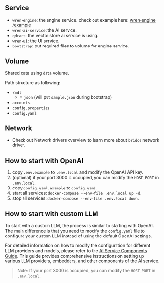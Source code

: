 ## Service

- `wren-engine`: the engine service. check out example here: [wren-engine
  /example](https://github.com/Canner/wren-engine/tree/main/example)
- `wren-ai-service`: the AI service.
- `qdrant`: the vector store ai service is using.
- `wren-ui`: the UI service.
- `bootstrap`: put required files to volume for engine service.

## Volume

Shared data using `data` volume.

Path structure as following:

- `/mdl`
  - `*.json` (will put `sample.json` during bootstrap)
- `accounts`
- `config.properties`
- `config.yaml`

## Network

- Check out [Network drivers overview](https://docs.docker.com/engine/network/drivers/) to learn more about `bridge` network driver.

## How to start with OpenAI

1. copy `.env.example` to `.env.local` and modify the OpenAI API key.
2. (optional) if your port 3000 is occupied, you can modify the `HOST_PORT` in `.env.local`.
2. copy `config.yaml.example` to `config.yaml`.
3. start all services: `docker-compose --env-file .env.local up -d`.
4. stop all services: `docker-compose --env-file .env.local down`.

## How to start with custom LLM

To start with a custom LLM, the process is similar to starting with OpenAI. The main difference is that you need to modify the `config.yaml` file to configure your custom LLM instead of using the default OpenAI settings.

For detailed information on how to modify the configuration for different LLM providers and models, please refer to the [AI Service Components Guide](../wren-ai-service/docs/components-guide.md). This guide provides comprehensive instructions on setting up various LLM providers, embedders, and other components of the AI service.

> Note: If your port 3000 is occupied, you can modify the `HOST_PORT` in `.env.local`.
